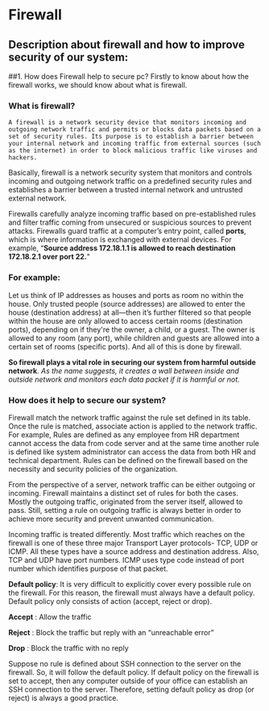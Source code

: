 # Firewall
## Description about firewall and how to improve security of our system:

##1. How does Firewall help to secure pc?
Firstly to know about how the firewall works, we should know about what is firewall.

### What is firewall?
```
A firewall is a network security device that monitors incoming and outgoing network traffic and permits or blocks data packets based on a
set of security rules. Its purpose is to establish a barrier between your internal network and incoming traffic from external sources (such
as the internet) in order to block malicious traffic like viruses and hackers.
```
Basically, firewall is a network security system that monitors and controls incoming and outgoing network traffic on a predefined security
rules and establishes a barrier between a trusted internal network and untrusted external network.

Firewalls carefully analyze incoming traffic based on pre-established rules and filter traffic coming from unsecured or suspicious sources
to prevent attacks. Firewalls guard traffic at a computer’s entry point, called **ports**, which is where information is exchanged with 
external devices. For example, “**Source address 172.18.1.1 is allowed to reach destination 172.18.2.1 over port 22.**"

### For example:
Let us think of IP addresses as houses and ports as room no within the house. Only trusted people (source addresses) are allowed to enter 
the house (destination address) at all—then it’s further filtered so that people within the house are only allowed to access certain rooms 
(destination ports), depending on if they're the owner, a child, or a guest. The owner is allowed to any room (any port), while children 
and guests are allowed into a certain set of rooms (specific ports). And all of this is done by firewall.

**So firewall plays a vital role in securing our system from harmful outside network**. _As the name suggests, it creates a wall between inside and outside network and monitors each data packet if it is harmful or not._

### How does it help to secure our system?
Firewall match the network traffic against the rule set defined in its table. Once the rule is matched, associate action is applied to the network traffic. For example, Rules are defined as any employee from HR department cannot access the data from code server and at the same time another rule is defined like system administrator can access the data from both HR and technical department. Rules can be defined on the firewall based on the necessity and security policies of the organization.

From the perspective of a server, network traffic can be either outgoing or incoming. Firewall maintains a distinct set of rules for both the cases. Mostly the outgoing traffic, originated from the server itself, allowed to pass. Still, setting a rule on outgoing traffic is always better in order to achieve more security and prevent unwanted communication.

Incoming traffic is treated differently. Most traffic which reaches on the firewall is one of these three major Transport Layer protocols- TCP, UDP or ICMP. All these types have a source address and destination address. Also, TCP and UDP have port numbers. ICMP uses type code instead of port number which identifies purpose of that packet.

**Default policy**: It is very difficult to explicitly cover every possible rule on the firewall. For this reason, the firewall must always have a default policy. Default policy only consists of action (accept, reject or drop).

**Accept** : Allow the traffic

**Reject** : Block the traffic but reply with an “unreachable error”

**Drop** : Block the traffic with no reply

Suppose no rule is defined about SSH connection to the server on the firewall. So, it will follow the default policy. If default policy on the firewall is set to accept, then any computer outside of your office can establish an SSH connection to the server. Therefore, setting default policy as drop (or reject) is always a good practice.

